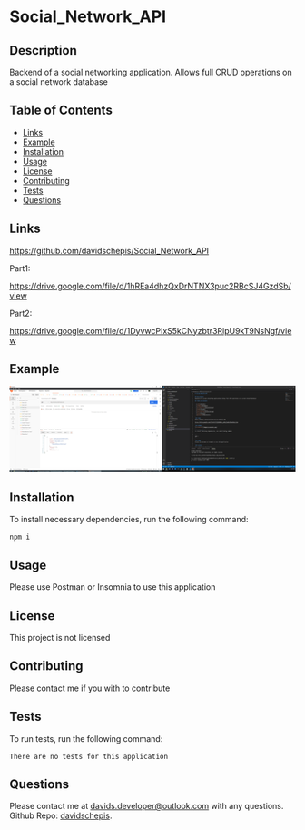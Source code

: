 # Social_Network_API

## Description
Backend of a social networking application. Allows full CRUD operations on a social network database

## Table of Contents

- [Links](#links)
- [Example](#example)
- [Installation](#installation)
- [Usage](#usage)
- [License](#license)
- [Contributing](#contributing)
- [Tests](#tests)
- [Questions](#questions)

 ## Links
https://github.com/davidschepis/Social_Network_API

Part1:

https://drive.google.com/file/d/1hREa4dhzQxDrNTNX3puc2RBcSJ4GzdSb/view

Part2:

https://drive.google.com/file/d/1DyvwcPIxS5kCNyzbtr3RlpU9kT9NsNgf/view

 ## Example
![Screenshot](images/screenshot.png)

 ## Installation
To install necessary dependencies, run the following command:

```
npm i
```

 ## Usage
Please use Postman or Insomnia to use this application

 ## License
This project is not licensed

 ## Contributing
Please contact me if you with to contribute

 ## Tests
To run tests, run the following command:

```
There are no tests for this application
```

 ## Questions
Please contact me at [davids.developer@outlook.com](mailto:davids.developer@outlook.com) with any questions.
Github Repo: [davidschepis](https://github.com/davidschepis).
